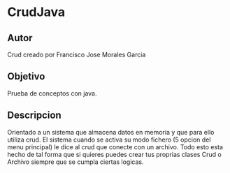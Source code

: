 # CrudJava
## Autor 
Crud creado por Francisco Jose Morales Garcia
## Objetivo
Prueba de conceptos con java.
## Descripcion
Orientado a un sistema que almacena datos en memoria y que para ello utiliza crud.
El sistema cuando se activa su modo fichero (5 opcion del menu principal)
le dice al crud que conecte con un archivo.
Todo esto esta hecho de tal forma que si quieres puedes crear tus proprias clases Crud o Archivo siempre que se cumpla ciertas logicas.

